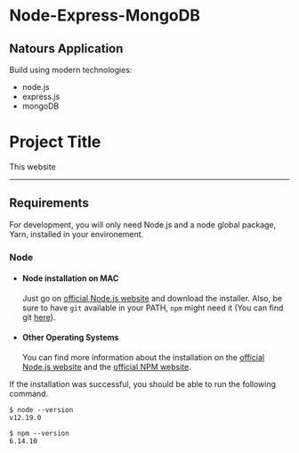 # Node-Express-MongoDB

## Natours Application

Build using modern technologies:

* node.js
* express.js
* mongoDB


# Project Title

This website

---
## Requirements

For development, you will only need Node.js and a node global package, Yarn, installed in your environement.

### Node
- #### Node installation on MAC

  Just go on [official Node.js website](https://nodejs.org/) and download the installer.
  Also, be sure to have `git` available in your PATH, `npm` might need it (You can find git [here](https://git-scm.com/)).


- #### Other Operating Systems
  You can find more information about the installation on the [official Node.js website](https://nodejs.org/) and the [official NPM website](https://npmjs.org/).

If the installation was successful, you should be able to run the following command.

    $ node --version
    v12.19.0

    $ npm --version
    6.14.10




